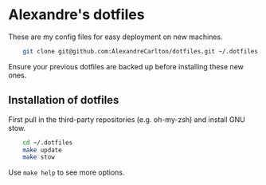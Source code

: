 # Alexandre's dotfiles
These are my config files for easy deployment on new machines.

```bash
    git clone git@github.com:AlexandreCarlton/dotfiles.git ~/.dotfiles
```
Ensure your previous dotfiles are backed up before installing these new ones.

## Installation of dotfiles
First pull in the third-party repositories (e.g. oh-my-zsh) and install GNU stow.
```bash
    cd ~/.dotfiles
    make update
    make stow
```
Use `make help` to see more options.

